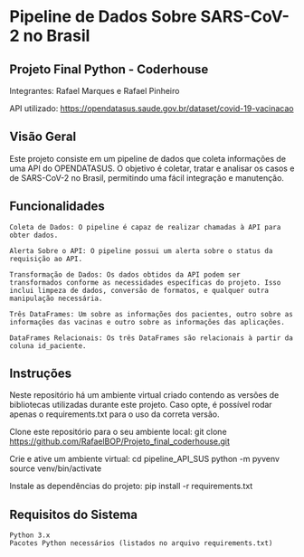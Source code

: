 # Pipeline de Dados Sobre SARS-CoV-2 no Brasil

## Projeto Final Python - Coderhouse

Integrantes:
Rafael Marques e Rafael Pinheiro

API utilizado:
https://opendatasus.saude.gov.br/dataset/covid-19-vacinacao

## Visão Geral

Este projeto consiste em um pipeline de dados que coleta informações de uma API do OPENDATASUS. O objetivo é coletar, tratar e analisar os casos e de SARS-CoV-2 no Brasil, permitindo uma fácil integração e manutenção.


## Funcionalidades

    Coleta de Dados: O pipeline é capaz de realizar chamadas à API para obter dados.

    Alerta Sobre o API: O pipeline possui um alerta sobre o status da requisição ao API.

    Transformação de Dados: Os dados obtidos da API podem ser transformados conforme as necessidades específicas do projeto. Isso inclui limpeza de dados, conversão de formatos, e qualquer outra manipulação necessária.

    Três DataFrames: Um sobre as informações dos pacientes, outro sobre as informações das vacinas e outro sobre as informações das aplicações.

    DataFrames Relacionais: Os três DataFrames são relacionais à partir da coluna id_paciente.


## Instruções

Neste repositório há um ambiente virtual criado contendo as versões de bibliotecas utilizadas durante este projeto.
Caso opte, é possível rodar apenas o requirements.txt para o uso da correta versão.

Clone este repositório para o seu ambiente local:
git clone https://github.com/RafaelBOP/Projeto_final_coderhouse.git

Crie e ative um ambiente virtual:
cd pipeline_API_SUS
python -m pyvenv
source venv/bin/activate

Instale as dependências do projeto:
pip install -r requirements.txt


## Requisitos do Sistema
    Python 3.x
    Pacotes Python necessários (listados no arquivo requirements.txt)
